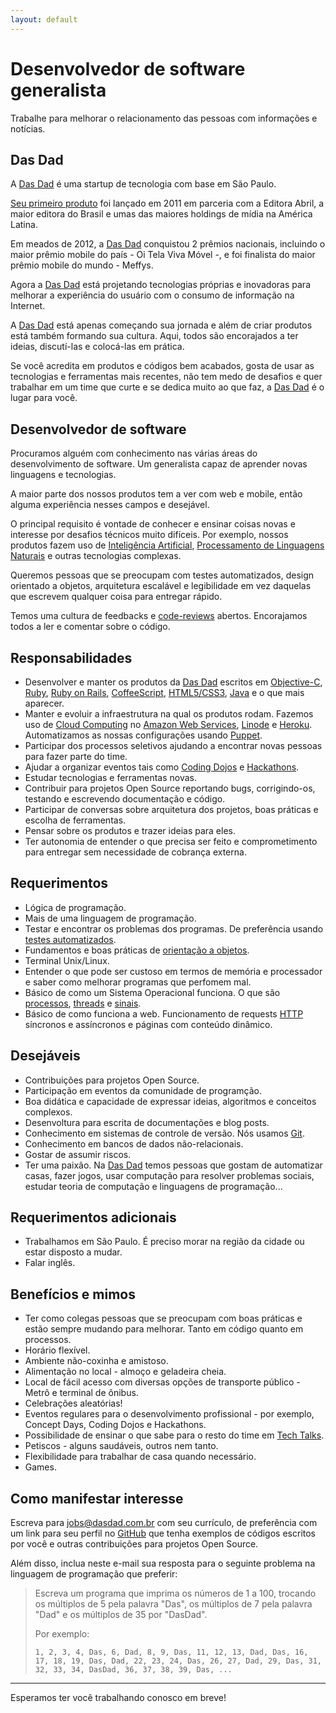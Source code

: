 ```yaml
---
layout: default
---
```


Desenvolvedor de software generalista
=====================================

Trabalhe para melhorar o relacionamento das pessoas com informações e notícias.

Das Dad
-------

A [Das Dad][das-dad] é uma startup de tecnologia com base em São Paulo.

[Seu primeiro produto][veja-24h] foi lançado em 2011 em parceria com a
Editora Abril, a maior editora do Brasil e umas das maiores holdings de mídia
na América Latina.

Em meados de 2012, a [Das Dad][das-dad] conquistou 2 prêmios nacionais,
incluindo o maior prêmio mobile do país - Oi Tela Viva Móvel -, e foi
finalista do maior prêmio mobile do mundo - Meffys.

Agora a [Das Dad][das-dad] está projetando tecnologias próprias e inovadoras
para melhorar a experiência do usuário com o consumo de informação na Internet.

A [Das Dad][das-dad] está apenas começando sua jornada e além de criar produtos
está também formando sua cultura. Aqui, todos são encorajados a ter ideias,
discutí-las e colocá-las em prática.

Se você acredita em produtos e códigos bem acabados, gosta de usar as
tecnologias e ferramentas mais recentes, não tem medo de desafios e quer
trabalhar em um time que curte e se dedica muito ao que faz, a
[Das Dad][das-dad] é o lugar para você.

Desenvolvedor de software
-------------------------

Procuramos alguém com conhecimento nas várias áreas do
desenvolvimento de software. Um generalista capaz de aprender novas linguagens
e tecnologias.

A maior parte dos nossos produtos tem a ver com web e mobile, então alguma
experiência nesses campos e desejável.

O principal requisito é vontade de conhecer e ensinar coisas novas e interesse
por desafios técnicos muito difíceis. Por exemplo, nossos produtos fazem uso
de [Inteligência Artificial][ia], [Processamento de Linguagens Naturais][pln]
e outras tecnologias complexas.

Queremos pessoas que se preocupam com testes automatizados, design orientado
a objetos, arquitetura escalável e legibilidade em vez daquelas que escrevem
qualquer coisa para entregar rápido.

Temos uma cultura de feedbacks e [code-reviews][code-reviews] abertos.
Encorajamos todos a ler e comentar sobre o código.

Responsabilidades
-----------------

* Desenvolver e manter os produtos da [Das Dad][das-dad] escritos em
  [Objective-C][objective-c], [Ruby][ruby], [Ruby on Rails][ruby-on-rails],
  [CoffeeScript][coffee-script], [HTML5/CSS3][html5-css3], [Java][java] e o
  que mais aparecer.
* Manter e evoluir a infraestrutura na qual os produtos rodam. Fazemos uso de
  [Cloud Computing][cloud-computing] no
  [Amazon Web Services][amazon-web-services], [Linode][linode] e
  [Heroku][heroku]. Automatizamos as nossas configurações usando
  [Puppet][puppet].
* Participar dos processos seletivos ajudando a encontrar novas pessoas para
  fazer parte do time.
* Ajudar a organizar eventos tais como [Coding Dojos][coding-dojos] e
  [Hackathons][hackathons].
* Estudar tecnologias e ferramentas novas.
* Contribuir para projetos Open Source reportando bugs, corrigindo-os, testando
  e escrevendo documentação e código.
* Participar de conversas sobre arquitetura dos projetos, boas práticas e
  escolha de ferramentas.
* Pensar sobre os produtos e trazer ideias para eles.
* Ter autonomia de entender o que precisa ser feito e comprometimento para
  entregar sem necessidade de cobrança externa.

Requerimentos
-------------

* Lógica de programação.
* Mais de uma linguagem de programação.
* Testar e encontrar os problemas dos programas. De preferência usando
  [testes automatizados][testes-automatizados].
* Fundamentos e boas práticas de [orientação a objetos][orientacao-a-objetos].
* Terminal Unix/Linux.
* Entender o que pode ser custoso em termos de memória e processador e saber
  como melhorar programas que perfomem mal.
* Básico de como um Sistema Operacional funciona. O que são
  [processos][processos], [threads][threads] e [sinais][sinais].
* Básico de como funciona a web. Funcionamento de requests [HTTP][http]
  síncronos e assíncronos e páginas com conteúdo dinâmico.

Desejáveis
----------

* Contribuições para projetos Open Source.
* Participação em eventos da comunidade de programção.
* Boa didática e capacidade de expressar ideias, algoritmos e conceitos
  complexos.
* Desenvoltura para escrita de documentações e blog posts.
* Conhecimento em sistemas de controle de versão. Nós usamos [Git][git].
* Conhecimento em bancos de dados não-relacionais.
* Gostar de assumir riscos.
* Ter uma paixão. Na [Das Dad][das-dad] temos pessoas que gostam de automatizar
  casas, fazer jogos, usar computação para resolver problemas sociais, estudar
  teoria de computação e linguagens de programação...

Requerimentos adicionais
------------------------

* Trabalhamos em São Paulo. É preciso morar na região da cidade ou estar
  disposto a mudar.
* Falar inglês.

Benefícios e mimos
------------------

* Ter como colegas pessoas que se preocupam com boas práticas e estão sempre
  mudando para melhorar. Tanto em código quanto em processos.
* Horário flexível.
* Ambiente não-coxinha e amistoso.
* Alimentação no local - almoço e geladeira cheia.
* Local de fácil acesso com diversas opções de transporte público - Metrô e
  terminal de ônibus.
* Celebrações aleatórias!
* Eventos regulares para o desenvolvimento profissional - por exemplo, Concept
  Days, Coding Dojos e Hackathons.
* Possibilidade de ensinar o que sabe para o resto do time em
  [Tech Talks][tech-talks].
* Petiscos - alguns saudáveis, outros nem tanto.
* Flexibilidade para trabalhar de casa quando necessário.
* Games.

Como manifestar interesse
-------------------------

Escreva para [jobs@dasdad.com.br][e-mail-jobs] com seu currículo, de
preferência com um link para seu perfil no [GitHub][github] que tenha exemplos
de códigos escritos por você e outras contribuições para projetos Open Source.

Além disso, inclua neste e-mail sua resposta para o seguinte problema na
linguagem de programação que preferir:

> Escreva um programa que imprima os números de 1 a 100, trocando os múltiplos
> de 5 pela palavra "Das", os múltiplos de 7 pela palavra "Dad" e os múltiplos
> de 35 por "DasDad".
>
> Por exemplo:
>
> ```
> 1, 2, 3, 4, Das, 6, Dad, 8, 9, Das, 11, 12, 13, Dad, Das, 16, 17, 18, 19, Das, Dad, 22, 23, 24, Das, 26, 27, Dad, 29, Das, 31, 32, 33, 34, DasDad, 36, 37, 38, 39, Das, ...
> ```

---

Esperamos ter você trabalhando conosco em breve!


[veja-24h]: https://itunes.apple.com/br/app/24-horas-veja.com/id490824159
[ia]: https://en.wikipedia.org/wiki/Artificial_intelligence
[pln]: https://en.wikipedia.org/wiki/Natural_language_processing
[das-dad]: http://www.dasdad.com.br/
[code-reviews]: https://en.wikipedia.org/wiki/Code_review
[objective-c]: https://developer.apple.com/library/mac/navigation/
[ruby]: http://www.ruby-lang.org/en/
[ruby-on-rails]: http://rubyonrails.org/
[coffee-script]: http://coffeescript.org/
[html5-css3]: https://developer.mozilla.org/en-US/docs/Web/Guide/HTML/HTML5?redirectlocale=en-US&redirectslug=HTML%2FHTML5
[java]: https://www.java.com/en/
[cloud-computing]: https://en.wikipedia.org/wiki/Cloud_computing
[amazon-web-services]: http://aws.amazon.com/
[linode]: https://www.linode.com/
[heroku]: https://www.heroku.com/
[puppet]: https://puppetlabs.com/
[coding-dojos]: http://codingdojo.org/
[hackathons]: https://en.wikipedia.org/wiki/Hackathon
[tech-talks]: https://github.com/dasdad/tech-talks
[orientacao-a-objetos]: https://pt.wikipedia.org/wiki/Orienta%C3%A7%C3%A3o_a_objetos
[testes-automatizados]: https://en.wikipedia.org/wiki/Test_automation
[processos]: https://en.wikipedia.org/wiki/Process_(computing)
[threads]: https://en.wikipedia.org/wiki/Thread_(computer_science)
[sinais]: https://en.wikipedia.org/wiki/Unix_signal
[http]: https://en.wikipedia.org/wiki/Http
[git]: http://git-scm.com/
[e-mail-jobs]: jobs@dasdad.com.br
[github]: https://github.com/
